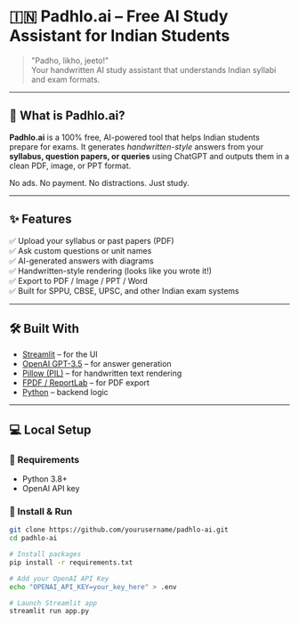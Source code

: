 # 🇮🇳 Padhlo.ai – Free AI Study Assistant for Indian Students

> "Padho, likho, jeeto!"  
> Your handwritten AI study assistant that understands Indian syllabi and exam formats.

---

## 🎯 What is Padhlo.ai?

**Padhlo.ai** is a 100% free, AI-powered tool that helps Indian students prepare for exams. It generates *handwritten-style* answers from your **syllabus, question papers, or queries** using ChatGPT and outputs them in a clean PDF, image, or PPT format.

No ads. No payment. No distractions. Just study.

---

## ✨ Features

✅ Upload your syllabus or past papers (PDF)  
✅ Ask custom questions or unit names  
✅ AI-generated answers with diagrams  
✅ Handwritten-style rendering (looks like you wrote it!)  
✅ Export to PDF / Image / PPT / Word  
✅ Built for SPPU, CBSE, UPSC, and other Indian exam systems

---

## 🛠️ Built With

- [Streamlit](https://streamlit.io/) – for the UI
- [OpenAI GPT-3.5](https://openai.com/) – for answer generation
- [Pillow (PIL)](https://python-pillow.org/) – for handwritten text rendering
- [FPDF / ReportLab](https://pypi.org/project/fpdf/) – for PDF export
- [Python](https://python.org/) – backend logic

---

## 💻 Local Setup

### 🧰 Requirements
- Python 3.8+
- OpenAI API key

### 🚀 Install & Run

```bash
git clone https://github.com/yourusername/padhlo-ai.git
cd padhlo-ai

# Install packages
pip install -r requirements.txt

# Add your OpenAI API Key
echo "OPENAI_API_KEY=your_key_here" > .env

# Launch Streamlit app
streamlit run app.py
